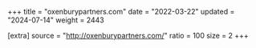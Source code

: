 +++
title = "oxenburypartners.com"
date = "2022-03-22"
updated = "2024-07-14"
weight = 2443

[extra]
source = "http://oxenburypartners.com/"
ratio = 100
size = 2
+++
